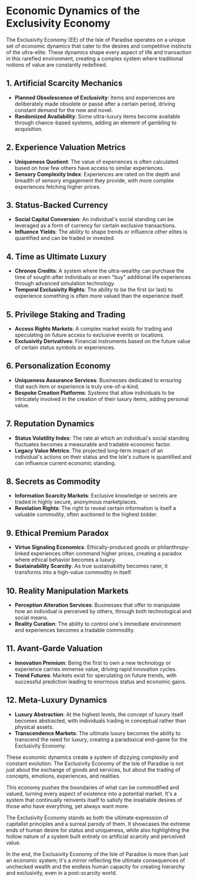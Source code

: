 # Economic Dynamics of the Exclusivity Economy

The Exclusivity Economy (EE) of the Isle of Paradise operates on a unique set of economic dynamics that cater to the desires and competitive instincts of the ultra-elite. These dynamics shape every aspect of life and transaction in this rarefied environment, creating a complex system where traditional notions of value are constantly redefined.

## 1. Artificial Scarcity Mechanics

- **Planned Obsolescence of Exclusivity**: Items and experiences are deliberately made obsolete or passé after a certain period, driving constant demand for the new and novel.
- **Randomized Availability**: Some ultra-luxury items become available through chance-based systems, adding an element of gambling to acquisition.

## 2. Experience Valuation Metrics

- **Uniqueness Quotient**: The value of experiences is often calculated based on how few others have access to similar experiences.
- **Sensory Complexity Index**: Experiences are rated on the depth and breadth of sensory engagement they provide, with more complex experiences fetching higher prices.

## 3. Status-Backed Currency

- **Social Capital Conversion**: An individual's social standing can be leveraged as a form of currency for certain exclusive transactions.
- **Influence Yields**: The ability to shape trends or influence other elites is quantified and can be traded or invested.

## 4. Time as Ultimate Luxury

- **Chronos Credits**: A system where the ultra-wealthy can purchase the time of sought-after individuals or even "buy" additional life experiences through advanced simulation technology.
- **Temporal Exclusivity Rights**: The ability to be the first (or last) to experience something is often more valued than the experience itself.

## 5. Privilege Staking and Trading

- **Access Rights Markets**: A complex market exists for trading and speculating on future access to exclusive events or locations.
- **Exclusivity Derivatives**: Financial instruments based on the future value of certain status symbols or experiences.

## 6. Personalization Economy

- **Uniqueness Assurance Services**: Businesses dedicated to ensuring that each item or experience is truly one-of-a-kind.
- **Bespoke Creation Platforms**: Systems that allow individuals to be intricately involved in the creation of their luxury items, adding personal value.

## 7. Reputation Dynamics

- **Status Volatility Index**: The rate at which an individual's social standing fluctuates becomes a measurable and tradable economic factor.
- **Legacy Value Metrics**: The projected long-term impact of an individual's actions on their status and the Isle's culture is quantified and can influence current economic standing.

## 8. Secrets as Commodity

- **Information Scarcity Markets**: Exclusive knowledge or secrets are traded in highly secure, anonymous marketplaces.
- **Revelation Rights**: The right to reveal certain information is itself a valuable commodity, often auctioned to the highest bidder.

## 9. Ethical Premium Paradox

- **Virtue Signaling Economics**: Ethically-produced goods or philanthropy-linked experiences often command higher prices, creating a paradox where ethical behavior becomes a luxury.
- **Sustainability Scarcity**: As true sustainability becomes rarer, it transforms into a high-value commodity in itself.

## 10. Reality Manipulation Markets

- **Perception Alteration Services**: Businesses that offer to manipulate how an individual is perceived by others, through both technological and social means.
- **Reality Curation**: The ability to control one's immediate environment and experiences becomes a tradable commodity.

## 11. Avant-Garde Valuation

- **Innovation Premium**: Being the first to own a new technology or experience carries immense value, driving rapid innovation cycles.
- **Trend Futures**: Markets exist for speculating on future trends, with successful prediction leading to enormous status and economic gains.

## 12. Meta-Luxury Dynamics

- **Luxury Abstraction**: At the highest levels, the concept of luxury itself becomes abstracted, with individuals trading in conceptual rather than physical assets.
- **Transcendence Markets**: The ultimate luxury becomes the ability to transcend the need for luxury, creating a paradoxical end-game for the Exclusivity Economy.

These economic dynamics create a system of dizzying complexity and constant evolution. The Exclusivity Economy of the Isle of Paradise is not just about the exchange of goods and services, but about the trading of concepts, emotions, experiences, and realities.

This economy pushes the boundaries of what can be commodified and valued, turning every aspect of existence into a potential market. It's a system that continually reinvents itself to satisfy the insatiable desires of those who have everything, yet always want more.

The Exclusivity Economy stands as both the ultimate expression of capitalist principles and a surreal parody of them. It showcases the extreme ends of human desire for status and uniqueness, while also highlighting the hollow nature of a system built entirely on artificial scarcity and perceived value.

In the end, the Exclusivity Economy of the Isle of Paradise is more than just an economic system; it's a mirror reflecting the ultimate consequences of unchecked wealth and the endless human capacity for creating hierarchy and exclusivity, even in a post-scarcity world.